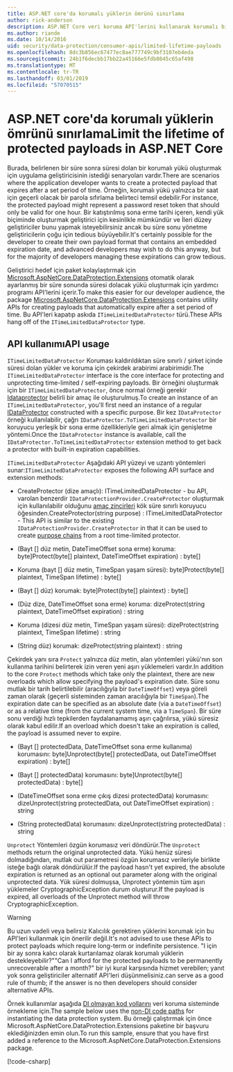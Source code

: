 ```yaml
---
title: ASP.NET core'da korumalı yüklerin ömrünü sınırlama
author: rick-anderson
description: ASP.NET Core veri koruma API'lerini kullanarak korumalı bir yükü ömrünü sınırlama hakkında bilgi edinin.
ms.author: riande
ms.date: 10/14/2016
uid: security/data-protection/consumer-apis/limited-lifetime-payloads
ms.openlocfilehash: 8dc3b856ec67477ec8ae777749c9bf3107eb4eda
ms.sourcegitcommit: 24b1f6decbb17bb22a45166e5fdb0845c65af498
ms.translationtype: MT
ms.contentlocale: tr-TR
ms.lasthandoff: 03/01/2019
ms.locfileid: "57070515"
---
```

# <a name="limit-the-lifetime-of-protected-payloads-in-aspnet-core"></a><span data-ttu-id="dc66a-103">ASP.NET core'da korumalı yüklerin ömrünü sınırlama</span><span class="sxs-lookup"><span data-stu-id="dc66a-103">Limit the lifetime of protected payloads in ASP.NET Core</span></span>

<span data-ttu-id="dc66a-104">Burada, belirlenen bir süre sonra süresi dolan bir korumalı yükü oluşturmak için uygulama geliştiricisinin istediği senaryoları vardır.</span><span class="sxs-lookup"><span data-stu-id="dc66a-104">There are scenarios where the application developer wants to create a protected payload that expires after a set period of time.</span></span> <span data-ttu-id="dc66a-105">Örneğin, korumalı yükü yalnızca bir saat için geçerli olacak bir parola sıfırlama belirteci temsil edebilir.</span><span class="sxs-lookup"><span data-stu-id="dc66a-105">For instance, the protected payload might represent a password reset token that should only be valid for one hour.</span></span> <span data-ttu-id="dc66a-106">Bir katıştırılmış sona erme tarihi içeren, kendi yük biçiminde oluşturmak geliştirici için kesinlikle mümkündür ve İleri düzey geliştiriciler bunu yapmak isteyebilirsiniz ancak bu süre sonu yönetme geliştiricilerin çoğu için tedious büyüyebilir.</span><span class="sxs-lookup"><span data-stu-id="dc66a-106">It's certainly possible for the developer to create their own payload format that contains an embedded expiration date, and advanced developers may wish to do this anyway, but for the majority of developers managing these expirations can grow tedious.</span></span>

<span data-ttu-id="dc66a-107">Geliştirici hedef için paket kolaylaştırmak için [Microsoft.AspNetCore.DataProtection.Extensions](https://www.nuget.org/packages/Microsoft.AspNetCore.DataProtection.Extensions/) otomatik olarak ayarlanmış bir süre sonunda süresi dolacak yükü oluşturmak için yardımcı programı API'lerini içerir.</span><span class="sxs-lookup"><span data-stu-id="dc66a-107">To make this easier for our developer audience, the package [Microsoft.AspNetCore.DataProtection.Extensions](https://www.nuget.org/packages/Microsoft.AspNetCore.DataProtection.Extensions/) contains utility APIs for creating payloads that automatically expire after a set period of time.</span></span> <span data-ttu-id="dc66a-108">Bu API'leri kapatıp askıda `ITimeLimitedDataProtector` türü.</span><span class="sxs-lookup"><span data-stu-id="dc66a-108">These APIs hang off of the `ITimeLimitedDataProtector` type.</span></span>

## <a name="api-usage"></a><span data-ttu-id="dc66a-109">API kullanımı</span><span class="sxs-lookup"><span data-stu-id="dc66a-109">API usage</span></span>

<span data-ttu-id="dc66a-110">`ITimeLimitedDataProtector` Koruması kaldırıldıktan süre sınırlı / şirket içinde süresi dolan yükler ve koruma için çekirdek arabirimi arabirimidir.</span><span class="sxs-lookup"><span data-stu-id="dc66a-110">The `ITimeLimitedDataProtector` interface is the core interface for protecting and unprotecting time-limited / self-expiring payloads.</span></span> <span data-ttu-id="dc66a-111">Bir örneğini oluşturmak için bir `ITimeLimitedDataProtector`, önce normal örneği gerekir [Idataprotector](xref:security/data-protection/consumer-apis/overview) belirli bir amaç ile oluşturulmuş.</span><span class="sxs-lookup"><span data-stu-id="dc66a-111">To create an instance of an `ITimeLimitedDataProtector`, you'll first need an instance of a regular [IDataProtector](xref:security/data-protection/consumer-apis/overview) constructed with a specific purpose.</span></span> <span data-ttu-id="dc66a-112">Bir kez `IDataProtector` örneği kullanılabilir, çağrı `IDataProtector.ToTimeLimitedDataProtector` bir koruyucu yerleşik bir sona erme özellikleriyle geri almak için genişletme yöntemi.</span><span class="sxs-lookup"><span data-stu-id="dc66a-112">Once the `IDataProtector` instance is available, call the `IDataProtector.ToTimeLimitedDataProtector` extension method to get back a protector with built-in expiration capabilities.</span></span>

<span data-ttu-id="dc66a-113">`ITimeLimitedDataProtector` Aşağıdaki API yüzeyi ve uzantı yöntemleri sunar:</span><span class="sxs-lookup"><span data-stu-id="dc66a-113">`ITimeLimitedDataProtector` exposes the following API surface and extension methods:</span></span>

* <span data-ttu-id="dc66a-114">CreateProtector (dize amaçlı): ITimeLimitedDataProtector - bu API, varolan benzerdir `IDataProtectionProvider.CreateProtector` oluşturmak için kullanılabilir olduğunu [amaç zincirleri](xref:security/data-protection/consumer-apis/purpose-strings) kök süre sınırlı koruyucu öğesinden.</span><span class="sxs-lookup"><span data-stu-id="dc66a-114">CreateProtector(string purpose) : ITimeLimitedDataProtector - This API is similar to the existing `IDataProtectionProvider.CreateProtector` in that it can be used to create [purpose chains](xref:security/data-protection/consumer-apis/purpose-strings) from a root time-limited protector.</span></span>

* <span data-ttu-id="dc66a-115">(Bayt [] düz metin, DateTimeOffset sona erme) koruma: byte]</span><span class="sxs-lookup"><span data-stu-id="dc66a-115">Protect(byte[] plaintext, DateTimeOffset expiration) : byte[]</span></span>

* <span data-ttu-id="dc66a-116">Koruma (bayt [] düz metin, TimeSpan yaşam süresi): byte]</span><span class="sxs-lookup"><span data-stu-id="dc66a-116">Protect(byte[] plaintext, TimeSpan lifetime) : byte[]</span></span>

* <span data-ttu-id="dc66a-117">(Bayt [] düz) korumak: byte]</span><span class="sxs-lookup"><span data-stu-id="dc66a-117">Protect(byte[] plaintext) : byte[]</span></span>

* <span data-ttu-id="dc66a-118">(Düz dize, DateTimeOffset sona erme) koruma: dize</span><span class="sxs-lookup"><span data-stu-id="dc66a-118">Protect(string plaintext, DateTimeOffset expiration) : string</span></span>

* <span data-ttu-id="dc66a-119">Koruma (dizesi düz metin, TimeSpan yaşam süresi): dize</span><span class="sxs-lookup"><span data-stu-id="dc66a-119">Protect(string plaintext, TimeSpan lifetime) : string</span></span>

* <span data-ttu-id="dc66a-120">(String düz) korumak: dize</span><span class="sxs-lookup"><span data-stu-id="dc66a-120">Protect(string plaintext) : string</span></span>

<span data-ttu-id="dc66a-121">Çekirdek yanı sıra `Protect` yalnızca düz metin, alan yöntemleri yükü'nın son kullanma tarihini belirterek izin veren yeni aşırı yüklemeleri vardır.</span><span class="sxs-lookup"><span data-stu-id="dc66a-121">In addition to the core `Protect` methods which take only the plaintext, there are new overloads which allow specifying the payload's expiration date.</span></span> <span data-ttu-id="dc66a-122">Süre sonu mutlak bir tarih belirtilebilir (aracılığıyla bir `DateTimeOffset`) veya göreli zaman olarak (geçerli sisteminden zaman aracılığıyla bir `TimeSpan`).</span><span class="sxs-lookup"><span data-stu-id="dc66a-122">The expiration date can be specified as an absolute date (via a `DateTimeOffset`) or as a relative time (from the current system time, via a `TimeSpan`).</span></span> <span data-ttu-id="dc66a-123">Bir süre sonu verdiği hızlı tepkilerden faydalanamamış aşırı çağrılırsa, yükü süresiz olarak kabul edilir.</span><span class="sxs-lookup"><span data-stu-id="dc66a-123">If an overload which doesn't take an expiration is called, the payload is assumed never to expire.</span></span>

* <span data-ttu-id="dc66a-124">(Bayt [] protectedData, DateTimeOffset sona erme kullanıma) korumasını: byte]</span><span class="sxs-lookup"><span data-stu-id="dc66a-124">Unprotect(byte[] protectedData, out DateTimeOffset expiration) : byte[]</span></span>

* <span data-ttu-id="dc66a-125">(Bayt [] protectedData) korumasını: byte]</span><span class="sxs-lookup"><span data-stu-id="dc66a-125">Unprotect(byte[] protectedData) : byte[]</span></span>

* <span data-ttu-id="dc66a-126">(DateTimeOffset sona erme çıkış dizesi protectedData) korumasını: dize</span><span class="sxs-lookup"><span data-stu-id="dc66a-126">Unprotect(string protectedData, out DateTimeOffset expiration) : string</span></span>

* <span data-ttu-id="dc66a-127">(String protectedData) korumasını: dize</span><span class="sxs-lookup"><span data-stu-id="dc66a-127">Unprotect(string protectedData) : string</span></span>

<span data-ttu-id="dc66a-128">`Unprotect` Yöntemleri özgün korumasız veri döndürür.</span><span class="sxs-lookup"><span data-stu-id="dc66a-128">The `Unprotect` methods return the original unprotected data.</span></span> <span data-ttu-id="dc66a-129">Yükü henüz süresi dolmadığından, mutlak out parametresi özgün korumasız verileriyle birlikte isteğe bağlı olarak döndürülür.</span><span class="sxs-lookup"><span data-stu-id="dc66a-129">If the payload hasn't yet expired, the absolute expiration is returned as an optional out parameter along with the original unprotected data.</span></span> <span data-ttu-id="dc66a-130">Yük süresi dolmuşsa, Unprotect yöntemin tüm aşırı yüklemeler CryptographicException durum oluşturur.</span><span class="sxs-lookup"><span data-stu-id="dc66a-130">If the payload is expired, all overloads of the Unprotect method will throw CryptographicException.</span></span>

>[!WARNING]
> <span data-ttu-id="dc66a-131">Bu uzun vadeli veya belirsiz Kalıcılık gerektiren yüklerini korumak için bu API'leri kullanmak için önerilir değil.</span><span class="sxs-lookup"><span data-stu-id="dc66a-131">It's not advised to use these APIs to protect payloads which require long-term or indefinite persistence.</span></span> <span data-ttu-id="dc66a-132">"I için bir ay sonra kalıcı olarak kurtarılamaz olarak korumalı yüklerin destekleyebilir?"</span><span class="sxs-lookup"><span data-stu-id="dc66a-132">"Can I afford for the protected payloads to be permanently unrecoverable after a month?"</span></span> <span data-ttu-id="dc66a-133">bir iyi kural karşısında hizmet verebilen; yanıt yok sonra geliştiriciler alternatif API'leri düşünmelisiniz.</span><span class="sxs-lookup"><span data-stu-id="dc66a-133">can serve as a good rule of thumb; if the answer is no then developers should consider alternative APIs.</span></span>

<span data-ttu-id="dc66a-134">Örnek kullanımlar aşağıda [DI olmayan kod yollarını](xref:security/data-protection/configuration/non-di-scenarios) veri koruma sisteminde örnekleme için.</span><span class="sxs-lookup"><span data-stu-id="dc66a-134">The sample below uses the [non-DI code paths](xref:security/data-protection/configuration/non-di-scenarios) for instantiating the data protection system.</span></span> <span data-ttu-id="dc66a-135">Bu örneği çalıştırmak için önce Microsoft.AspNetCore.DataProtection.Extensions paketine bir başvuru eklediğinizden emin olun.</span><span class="sxs-lookup"><span data-stu-id="dc66a-135">To run this sample, ensure that you have first added a reference to the Microsoft.AspNetCore.DataProtection.Extensions package.</span></span>

[!code-csharp[](limited-lifetime-payloads/samples/limitedlifetimepayloads.cs)]
